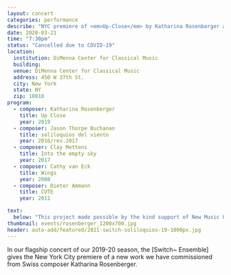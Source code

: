 ```yaml
---
layout: concert
categories: performance
describe: "NYC premiere of <em>Up-Close</em> by Katharina Rosenberger alongside works by Thorpe Buchanan, Mettens, and Cathy van Eck."
date: 2020-03-21
time: "7:30pm"
status: "Cancelled due to COVID-19"
location:
  institution: DiMenna Center for Classical Music
  building:
  venue: DiMenna Center for Classical Music
  address: 450 W 37th St.
  city: New York
  state: NY
  zip: 10018
program:
  - composer: Katharina Rosenberger
    title: Up Close
    year: 2019
  - composer: Jason Thorpe Buchanan
    title: soliloquios del viento
    year: 2016/rev.2017
  - composer: Clay Mettens
    title: Into the empty sky
    year: 2017     
  - composer: Cathy van Eck
    title: Wings
    year: 2008
  - composer: Dieter Ammann
    title: CUTE
    year: 2011

text:
  below: "This project made possible by the kind support of New Music USA, Pro Helvetia, the Swiss Arts Council, and the Ernst von Siemens Musikstiftung."
thumbnail: events/rosenberger_1200x700.jpg
header: auto-add/featured/2021-switch-soliloquios-19-1000px.jpg
---
```


In our flagship concert of our 2019-20 season, the [Switch~ Ensemble] gives the New York City premiere of a new work we have commissioned from Swiss composer Katharina Rosenberger.
